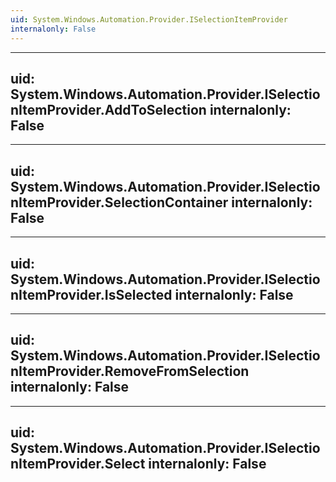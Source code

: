 ```yaml
---
uid: System.Windows.Automation.Provider.ISelectionItemProvider
internalonly: False
---
```


---
uid: System.Windows.Automation.Provider.ISelectionItemProvider.AddToSelection
internalonly: False
---

---
uid: System.Windows.Automation.Provider.ISelectionItemProvider.SelectionContainer
internalonly: False
---

---
uid: System.Windows.Automation.Provider.ISelectionItemProvider.IsSelected
internalonly: False
---

---
uid: System.Windows.Automation.Provider.ISelectionItemProvider.RemoveFromSelection
internalonly: False
---

---
uid: System.Windows.Automation.Provider.ISelectionItemProvider.Select
internalonly: False
---
